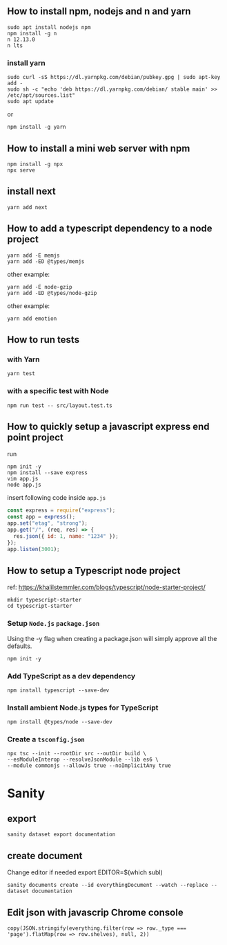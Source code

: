 ## How to install npm, nodejs and n and yarn


```
sudo apt install nodejs npm
npm install -g n
n 12.13.0
n lts
```

### install yarn
```
sudo curl -sS https://dl.yarnpkg.com/debian/pubkey.gpg | sudo apt-key add -
sudo sh -c "echo 'deb https://dl.yarnpkg.com/debian/ stable main' >> /etc/apt/sources.list"
sudo apt update
```
or
```
npm install -g yarn
```

## How to install a mini web server with npm

```
npm install -g npx
npx serve
```

## install next

```
yarn add next
```

## How to add a typescript dependency to a node project

```
yarn add -E memjs
yarn add -ED @types/memjs
```
other example:
```
yarn add -E node-gzip
yarn add -ED @types/node-gzip
```

other example:

    yarn add emotion

## How to run tests

### with Yarn

    yarn test

### with a specific test with Node

    npm run test -- src/layout.test.ts

## How to quickly setup a javascript express end point project


run
```
npm init -y
npm install --save express
vim app.js
node app.js
```

insert following code inside `app.js`
```javascript
const express = require("express");
const app = express();
app.set("etag", "strong");
app.get("/", (req, res) => {
  res.json({ id: 1, name: "1234" });
});
app.listen(3001);
```

## How to setup a Typescript node project

ref: https://khalilstemmler.com/blogs/typescript/node-starter-project/

```
mkdir typescript-starter
cd typescript-starter
```

### Setup `Node.js` `package.json`
Using the -y flag when creating a package.json will simply approve all the defaults.

    npm init -y
    
### Add TypeScript as a dev dependency

    npm install typescript --save-dev

### Install ambient Node.js types for TypeScript

    npm install @types/node --save-dev
    
### Create a `tsconfig.json`

```
npx tsc --init --rootDir src --outDir build \
--esModuleInterop --resolveJsonModule --lib es6 \
--module commonjs --allowJs true --noImplicitAny true
```

# Sanity

##  export

    sanity dataset export documentation
    
## create document

Change editor if needed
    export EDITOR=$(which subl)
    
    
    sanity documents create --id everythingDocument --watch --replace --dataset documentation

## Edit json with javascrip Chrome console

    copy(JSON.stringify(everything.filter(row => row._type === 'page').flatMap(row => row.shelves), null, 2))
